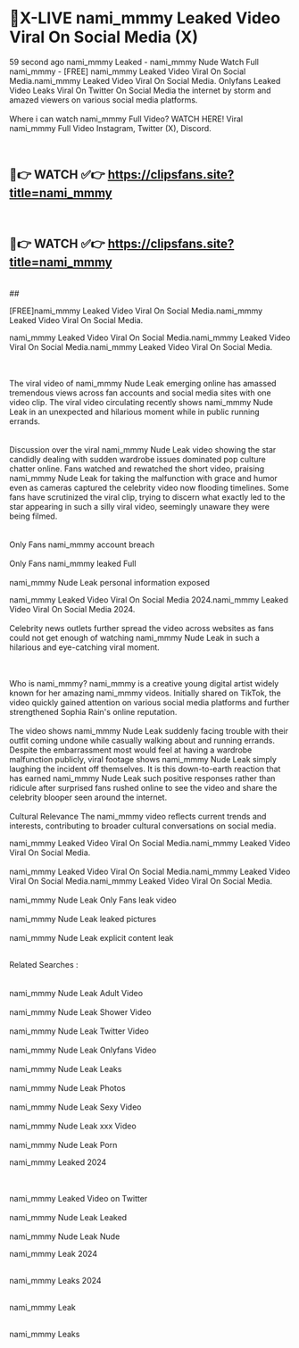 # 🔴X-LIVE nami_mmmy Leaked Video Viral On Social Media (X)<br>


59 second ago nami_mmmy Leaked  - nami_mmmy Nude  Watch Full nami_mmmy - [FREE] nami_mmmy Leaked Video Viral On Social Media.nami_mmmy Leaked Video Viral On Social Media.   Onlyfans Leaked Video Leaks Viral On Twitter On Social Media the internet by storm and amazed viewers on various social media platforms. <br><br>
Where i can watch nami_mmmy Full Video? WATCH HERE! Viral nami_mmmy Full Video Instagram, Twitter (X), Discord. <br>


 <br>

##  🔴👉 WATCH ✅👉  <a href="https://clipsfans.site?title=nami_mmmy&ref=git">https://clipsfans.site?title=nami_mmmy</a> <br>
  <br>

##  🔴👉 WATCH ✅👉  <a href="https://clipsfans.site?title=nami_mmmy&ref=git">https://clipsfans.site?title=nami_mmmy</a> <br>
  <br>
  ##



[FREE]nami_mmmy Leaked Video Viral On Social Media.nami_mmmy Leaked Video Viral On Social Media. <br>

nami_mmmy Leaked Video Viral On Social Media.nami_mmmy Leaked Video Viral On Social Media.nami_mmmy Leaked Video Viral On Social Media. <br>


  <br>

  <br>
The viral video of nami_mmmy Nude Leak emerging online has amassed tremendous views across fan accounts and social media sites with one video clip. The viral video circulating recently shows nami_mmmy Nude Leak in an unexpected and hilarious moment while in public running errands.<br>
<br>


<br>
Discussion over the viral nami_mmmy Nude Leak video showing the star candidly dealing with sudden wardrobe issues dominated pop culture chatter online. Fans watched and rewatched the short video, praising nami_mmmy Nude Leak for taking the malfunction with grace and humor even as cameras captured the celebrity video now flooding timelines. Some fans have scrutinized the viral clip, trying to discern what exactly led to the star appearing in such a silly viral video, seemingly unaware they were being filmed.<br>
<br>
<br> 
Only Fans nami_mmmy account breach<br>
<br>
Only Fans nami_mmmy leaked Full <br>
<br>
nami_mmmy Nude Leak personal information exposed<br>

nami_mmmy Leaked Video Viral On Social Media 2024.nami_mmmy Leaked Video Viral On Social Media 2024. <br>
<br>
Celebrity news outlets further spread the video across websites as fans could not get enough of watching nami_mmmy Nude Leak in such a hilarious and eye-catching viral moment.<br>
<br>

<br>
Who is nami_mmmy? nami_mmmy is a creative young digital artist widely known for her amazing nami_mmmy videos. Initially shared on TikTok, the video quickly gained attention on various social media platforms and further strengthened Sophia Rain's online reputation.<br>
<br>
The video shows nami_mmmy Nude Leak suddenly facing trouble with their outfit coming undone while casually walking about and running errands. Despite the embarrassment most would feel at having a wardrobe malfunction publicly, viral footage shows nami_mmmy Nude Leak simply laughing the incident off themselves. It is this down-to-earth reaction that has earned nami_mmmy Nude Leak such positive responses rather than ridicule after surprised fans rushed online to see the video and share the celebrity blooper seen around the internet.<br>
<br>
Cultural Relevance The nami_mmmy video reflects current trends and interests, contributing to broader cultural conversations on social media.<br>

nami_mmmy Leaked Video Viral On Social Media.nami_mmmy Leaked Video Viral On Social Media.<br>
<br>
nami_mmmy Leaked Video Viral On Social Media.nami_mmmy Leaked Video Viral On Social Media.nami_mmmy Leaked Video Viral On Social Media.<br>
<br>
nami_mmmy Nude Leak Only Fans leak video<br>
<br>
nami_mmmy Nude Leak leaked pictures<br>
<br>
nami_mmmy Nude Leak explicit content leak<br>


<br>
Related Searches :<br>
<br>

<br>
nami_mmmy Nude Leak Adult Video<br>
<br>
nami_mmmy Nude Leak Shower Video<br>
<br>
nami_mmmy Nude Leak Twitter Video<br>
<br>
nami_mmmy Nude Leak Onlyfans Video<br>
<br>
nami_mmmy Nude Leak Leaks<br>
<br>
nami_mmmy Nude Leak Photos<br>

<br>
nami_mmmy Nude Leak Sexy Video<br>
<br>
nami_mmmy Nude Leak xxx Video<br>
<br>
nami_mmmy Nude Leak Porn<br>

nami_mmmy  Leaked 2024 <br> <br>
<br>

nami_mmmy Leaked Video on Twitter <br>
<br>
nami_mmmy Nude Leak Leaked<br>
<br>
nami_mmmy Nude Leak Nude<br>


nami_mmmy  Leak 2024 <br> <br>



nami_mmmy  Leaks 2024 <br> <br>



 
nami_mmmy  Leak<br> <br>



nami_mmmy  Leaks<br> <br>





</p>




 



</p>










